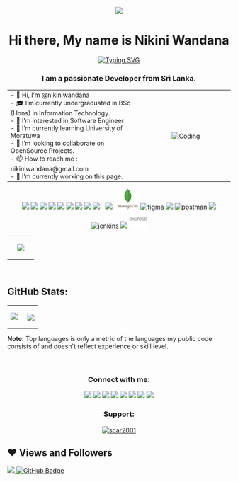 <p align="center" ><img  src = "https://github.com/7oSkaaa/7oSkaaa/blob/main/Images/about_me.gif?raw=true" width = 100px></p>
<h1 align="center">Hi there, My name is Nikini Wandana</h1>

<p align="center">
  <a align="center" href="https://github.com/DenverCoder1/readme-typing-svg"> <a href="https://git.io/typing-svg"><img src="https://readme-typing-svg.demolab.com?font=Fira+Code&weight=500&size=22&pause=1000&width=435&lines=Welcome+to+my+GitHub+profile+%F0%9F%8E%93" alt="Typing SVG" /></a></a>
</p>

<h3 align="center">I am a passionate Developer from Sri Lanka.</h3>

<table align="center">
<tr border="none">
<td width="60%" align="left">
- 👋 Hi, I’m @nikiniwandana <br/>
- 🎓 I’m currently undergraduated in BSc (Hons) in Information Technology. <br/>
- 👀 I’m interested in Software Engineer <br/>
- 🌱 I’m currently learning University of Moratuwa <br/>
- 💞️ I’m looking to collaborate on OpenSource Projects. <br/>
- 📫 How to reach me : nikiniwandana@gmail.com <br/>
- 🔭 I’m currently working on this page.  <br/>
</td>
<td width="40%" align="center">
  <img align="center" alt="Coding" width="450" src="https://repository-images.githubusercontent.com/588181932/e36ec678-7984-4cdd-8e4c-a3932772ff8e">
  </td>
</tr>
</table>

<p align="center"> 
    <a href="https://www.java.com" target="_blank"> <img src="https://img.icons8.com/color/48/000000/java-coffee-cup-logo.png"/> </a>
    <a href="https://reactjs.org/" target="_blank"> <img src="https://img.icons8.com/color/48/000000/react-native.png"/> </a>
    <a href="https://spring.io/projects/spring-boot" target="_blank"> <img src="https://img.icons8.com/color/48/000000/spring-logo.png"/> </a> 
    <a href="https://developer.mozilla.org/en-US/docs/Web/JavaScript" target="_blank"> <img src="https://img.icons8.com/color/48/000000/javascript.png"/> </a> 
    <a href="https://www.w3.org/html/" target="_blank"> <img src="https://img.icons8.com/color/48/000000/html-5.png"/> </a> 
    <a href="https://www.w3schools.com/css/" target="_blank"> <img src="https://img.icons8.com/color/48/000000/css3.png"/> </a> 
    <a href="https://getbootstrap.com" target="_blank"> <img src="https://img.icons8.com/color/48/000000/bootstrap.png"/> </a> 
    <a href="https://www.python.org" target="_blank"> <img src="https://img.icons8.com/color/48/000000/python.png"/> </a> 
    <a style="padding-right:8px;" href="https://nodejs.org" target="_blank"> <img src="https://img.icons8.com/color/48/000000/nodejs.png"/> </a> 
    <a style="padding-right:8px;" href="https://www.mysql.com/" target="_blank"> <img src="https://img.icons8.com/fluent/50/000000/mysql-logo.png"/> </a>
    <a href="https://www.mongodb.com/" target="_blank"> <img src="https://raw.githubusercontent.com/devicons/devicon/master/icons/mongodb/mongodb-original-wordmark.svg" alt="mongodb" width="48" height="48"/> </a> 
    <a href="https://www.figma.com/" target="_blank" rel="noreferrer"> <img src="https://www.vectorlogo.zone/logos/figma/figma-icon.svg" alt="figma" width="40" height="40"/> </a>
    <a href="https://firebase.google.com/" target="_blank"> <img src="https://img.icons8.com/color/48/000000/firebase.png"/> </a> 
    <a href="https://postman.com" target="_blank"> <img src="https://www.vectorlogo.zone/logos/getpostman/getpostman-icon.svg" alt="postman" width="45" height="45"/> </a>   
    <a href="https://git-scm.com/" target="_blank"> <img src="https://img.icons8.com/color/48/000000/git.png"/> </a> 
    <a href="https://www.jenkins.io" target="_blank"> <img src="https://www.vectorlogo.zone/logos/jenkins/jenkins-icon.svg" alt="jenkins" width="48" height="48"/> </a> 
    <a href="https://redux.js.org" target="_blank"> <img src="https://img.icons8.com/color/48/000000/redux.png"/> </a>
    <a href="https://expressjs.com" target="_blank"> <img src="https://raw.githubusercontent.com/devicons/devicon/master/icons/express/express-original-wordmark.svg" alt="express" width="40" height="40"/> </a>
</p>
<table align="center">
<tr border="none">
<td width="50%" align="center">
  <p><img align="center" src="https://github-readme-streak-stats.herokuapp.com/?user=nikiniwandana&theme=tokyonight&hide_border=false"/></p>
    </td>
</tr>
</table>
</br>

## GitHub Stats:
<table align="center">
<tr border="none">
<td width="50%" align="center">
<p><img align="left" src="https://github-readme-stats.vercel.app/api?username=nikiniwandana&theme=tokyonight&hide_border=false&include_all_commits=true&count_private=true"/> <br/></td>
<td width="50%" align="center">
<p>&nbsp;<img align="center" src="https://github-readme-stats.vercel.app/api/top-langs/?username=nikiniwandana&theme=tokyonight&hide_border=false&include_all_commits=true&count_private=true&layout=compact"/></p>
  </td>
</tr>
</table>

  <b>Note:</b> Top languages is only a metric of the languages my public code consists of and doesn't reflect experience or skill level.
<br/>
<br/>
<br/>

<h3 align="center">Connect with me:</h3>
<p align="center">
<a href = "https://www.linkedin.com/in/yohan-indrwansha-16921817a/" target="_blank"><img src="https://img.icons8.com/fluent/48/000000/linkedin.png"/></a>
<a href = "https://twitter.com/yohan_awishka1" target="_blank"><img src="https://img.icons8.com/fluent/48/000000/twitter.png"/></a>
<a href = "https://www.instagram.com/nikiniwandanashka/" target="_blank"><img src="https://img.icons8.com/fluent/48/000000/instagram-new.png"/></a>
<a href = "https://www.facebook.com/yohan.awishka.3/" target="_blank"><img src="https://img.icons8.com/fluent/48/000000/facebook.png"/></a>    
<a href = "https://www.youtube.com/channel/UCJySLVr5-5fPVvaMg9h3BEg" target="_blank"><img src="https://img.icons8.com/fluent/48/000000/youtube.png"/></a>    
<a href = "https://www.behance.net/nikiniwandanashka" target="_blank"><img src="https://img.icons8.com/fluent/48/000000/behance.png"/></a> 
<a href = "https://dribbble.com/nikiniwandanashka" target="_blank"><img src="https://img.icons8.com/fluent/48/000000/dribbble.png"/></a> 
<a href = "https://github.com/nikiniwandana" target="_blank"><img src="https://img.icons8.com/fluent/48/000000/github.png"/></a>  
</p>

<h3 align="center">Support:</h3>
<p align="center"><a href="https://www.buymeacoffee.com/nikiniwandana"> <img align="center" src="https://cdn.buymeacoffee.com/buttons/v2/default-yellow.png" height="50" width="210" alt="scar2001" /></a></p>

## ❤ Views and Followers
<a href="https://github.com/Meghna-DAS/github-profile-views-counter"> <img src="https://komarev.com/ghpvc/?username=nikiniwandana"> </a>
<a href="https://github.com/nikiniwandana?tab=followers"><img src="https://img.shields.io/github/followers/nikiniwandana?label=Followers&style=social" alt="GitHub Badge"></a>
<!---
nikiniwandana/nikiniwandana is a ✨ special ✨ repository because its `README.md` (this file) appears on your GitHub profile.
You can click the Preview link to take a look at your changes.
--->
